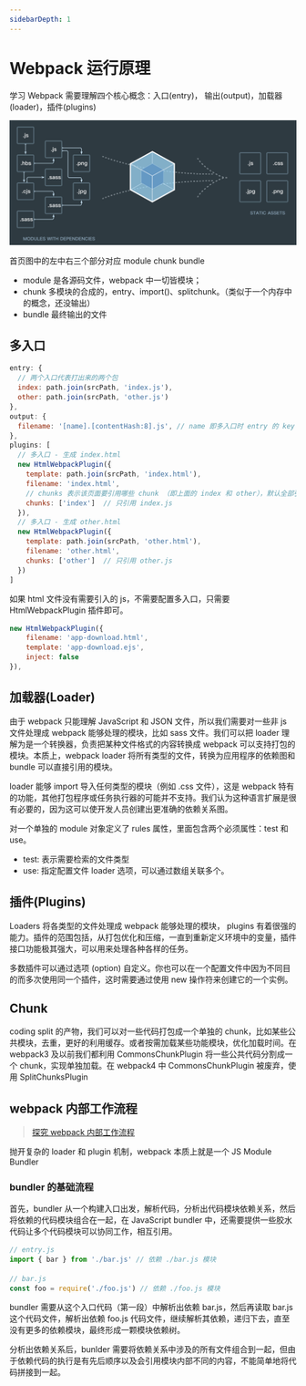 ```yaml
---
sidebarDepth: 1
---
```


# Webpack 运行原理

学习 Webpack 需要理解四个核心概念：入口(entry)， 输出(output)，加载器(loader)，插件(plugins)

![webpack](./imgs/webpack.png)

首页图中的左中右三个部分对应 module chunk bundle

- module 是各源码文件，webpack 中一切皆模块；
- chunk 多模块的合成的，entry、import()、splitchunk。（类似于一个内存中的概念，还没输出）
- bundle 最终输出的文件

## 多入口

```js
entry: {
  // 两个入口代表打出来的两个包
  index: path.join(srcPath, 'index.js'),
  other: path.join(srcPath, 'other.js')
},
output: {
  filename: '[name].[contentHash:8].js', // name 即多入口时 entry 的 key
},
plugins: [
  // 多入口 - 生成 index.html
  new HtmlWebpackPlugin({
    template: path.join(srcPath, 'index.html'),
    filename: 'index.html',
    // chunks 表示该页面要引用哪些 chunk （即上面的 index 和 other），默认全部引用
    chunks: ['index']  // 只引用 index.js
  }),
  // 多入口 - 生成 other.html
  new HtmlWebpackPlugin({
    template: path.join(srcPath, 'other.html'),
    filename: 'other.html',
    chunks: ['other']  // 只引用 other.js
  })
]
```

如果 html 文件没有需要引入的 js，不需要配置多入口，只需要 HtmlWebpackPlugin 插件即可。

```js
new HtmlWebpackPlugin({
    filename: 'app-download.html',
    template: 'app-download.ejs',
    inject: false
}),
```

## 加载器(Loader)

由于 webpack 只能理解 JavaScript 和 JSON 文件，所以我们需要对一些非 js 文件处理成 webpack 能够处理的模块，比如 sass 文件。我们可以把 loader 理解为是一个转换器，负责把某种文件格式的内容转换成 webpack 可以支持打包的模块。本质上，webpack loader 将所有类型的文件，转换为应用程序的依赖图和 bundle 可以直接引用的模块。

loader 能够 import 导入任何类型的模块（例如 .css 文件），这是 webpack 特有的功能，其他打包程序或任务执行器的可能并不支持。我们认为这种语言扩展是很有必要的，因为这可以使开发人员创建出更准确的依赖关系图。

对一个单独的 module 对象定义了 rules 属性，里面包含两个必须属性：test 和 use。

- test: 表示需要检索的文件类型
- use: 指定配置文件 loader 选项，可以通过数组关联多个。

## 插件(Plugins)

Loaders 将各类型的文件处理成 webpack 能够处理的模块， plugins 有着很强的能力。插件的范围包括，从打包优化和压缩，一直到重新定义环境中的变量，插件接口功能极其强大，可以用来处理各种各样的任务。

多数插件可以通过选项 (option) 自定义。你也可以在一个配置文件中因为不同目的而多次使用同一个插件，这时需要通过使用 new 操作符来创建它的一个实例。

## Chunk

coding split 的产物，我们可以对一些代码打包成一个单独的 chunk，比如某些公共模块，去重，更好的利用缓存。或者按需加载某些功能模块，优化加载时间。在 webpack3 及以前我们都利用 CommonsChunkPlugin 将一些公共代码分割成一个 chunk，实现单独加载。在 webpack4 中 CommonsChunkPlugin 被废弃，使用 SplitChunksPlugin

## webpack 内部工作流程

> [探究 webpack 内部工作流程](https://juejin.im/book/5a6abad5518825733c144469/section/5a6abcdc51882535a5546e8e)

抛开复杂的 loader 和 plugin 机制，webpack 本质上就是一个 JS Module Bundler

### bundler 的基础流程

首先，bundler 从一个构建入口出发，解析代码，分析出代码模块依赖关系，然后将依赖的代码模块组合在一起，在 JavaScript bundler 中，还需要提供一些胶水代码让多个代码模块可以协同工作，相互引用。

```js
// entry.js
import { bar } from './bar.js' // 依赖 ./bar.js 模块

// bar.js
const foo = require('./foo.js') // 依赖 ./foo.js 模块
```

bundler 需要从这个入口代码（第一段）中解析出依赖 bar.js，然后再读取 bar.js 这个代码文件，解析出依赖 foo.js 代码文件，继续解析其依赖，递归下去，直至没有更多的依赖模块，最终形成一颗模块依赖树。

分析出依赖关系后，bunlder 需要将依赖关系中涉及的所有文件组合到一起，但由于依赖代码的执行是有先后顺序以及会引用模块内部不同的内容，不能简单地将代码拼接到一起。
